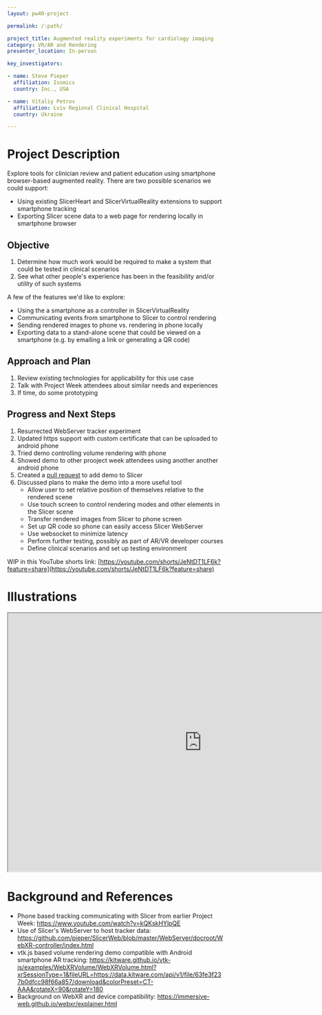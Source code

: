 ```yaml
---
layout: pw40-project

permalink: /:path/

project_title: Augmented reality experiments for cardiology imaging
category: VR/AR and Rendering
presenter_location: In-person

key_investigators:

- name: Steve Pieper
  affiliation: Isomics
  country: Inc., USA

- name: Vitaliy Petrov
  affiliation: Lviv Regional Clinical Hospital
  country: Ukraine

---
```


# Project Description

<!-- Add a short paragraph describing the project. -->

Explore tools for clinician review and patient education using smartphone browser-based augmented reality.
There are two possible scenarios we could support:

* Using existing SlicerHeart and SlicerVirtualReality extensions to support smartphone tracking
* Exporting Slicer scene data to a web page for rendering locally in smartphone browser

## Objective

<!-- Describe here WHAT you would like to achieve (what you will have as end result). -->

1. Determine how much work would be required to make a system that could be tested in clinical scenarios
2. See what other people's experience has been in the feasibility and/or utility of such systems

A few of the features we'd like to explore:
* Using the a smartphone as a controller in SlicerVirtualReality
* Communicating events from smartphone to Slicer to control rendering
* Sending rendered images to phone vs. rendering in phone locally
* Exporting data to a stand-alone scene that could be viewed on a smartphone (e.g. by emailing a link or generating a QR code)

## Approach and Plan

<!-- Describe here HOW you would like to achieve the objectives stated above. -->

1.  Review existing technologies for applicability for this use case
2.  Talk with Project Week attendees about similar needs and experiences
3.  If time, do some prototyping

## Progress and Next Steps

<!-- Update this section as you make progress, describing of what you have ACTUALLY DONE.
     If there are specific steps that you could not complete then you can describe them here, too. -->

1. Resurrected WebServer tracker experiment
2. Updated https support with custom certificate that can be uploaded to android phone
3. Tried demo controlling volume rendering with phone
4. Showed demo to other prooject week attendees using another another android phone
5. Created a [pull request](https://github.com/Slicer/Slicer/pull/7568) to add demo to Slicer
6. Discussed plans to make the demo into a more useful tool
   - Allow user to set relative position of themselves relative to the rendered scene
   - Use touch screen to control rendering modes and other elements in the Slicer scene
   - Transfer rendered images from Slicer to phone screen
   - Set up QR code so phone can easily access Slicer WebServer
   - Use websocket to minimize latency
   - Perform further testing, possibly as part of AR/VR developer courses
   - Define clinical scenarios and set up testing environment

WIP in this YouTube shorts link: [https://youtube.com/shorts/JeNtDT1LF6k?feature=share](https://youtube.com/shorts/JeNtDT1LF6k?feature=share)

# Illustrations

 <iframe width="900" height="600" src="https://www.youtube.com/embed/Dwza9Bbg4J4">
 </iframe>


# Background and References

<!-- If you developed any software, include link to the source code repository.
     If possible, also add links to sample data, and to any relevant publications. -->

*   Phone based tracking communicating with Slicer from earlier Project Week: <https://www.youtube.com/watch?v=kQKskHYlpQE>
*   Use of Slicer's WebServer to host tracker data: <https://github.com/pieper/SlicerWeb/blob/master/WebServer/docroot/WebXR-controller/index.html>
*   vtk.js based volume rendering demo compatible with Android smartphone AR tracking: <https://kitware.github.io/vtk-js/examples/WebXRVolume/WebXRVolume.html?xrSessionType=1&fileURL=https://data.kitware.com/api/v1/file/63fe3f237b0dfcc98f66a857/download&colorPreset=CT-AAA&rotateX=90&rotateY=180>
*   Background on WebXR and device compatibility: https://immersive-web.github.io/webxr/explainer.html
